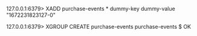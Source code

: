 127.0.0.1:6379> XADD purchase-events * dummy-key dummy-value
"1672231823127-0"

127.0.0.1:6379> XGROUP CREATE purchase-events purchase-events $
OK